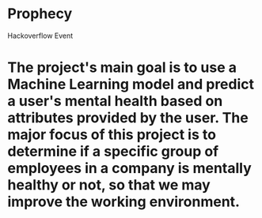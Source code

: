 # Prophecy
Hackoverflow Event
# The project's main goal is to use a Machine Learning model and  predict a user's mental health based on attributes provided by the user. The major focus of this project is to determine if a specific group of employees in a company is mentally healthy or not, so that we may improve the working environment.
